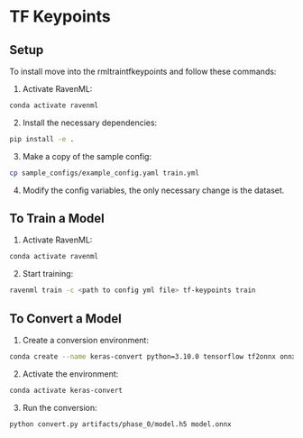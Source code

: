 # TF Keypoints

## Setup
To install move into the rmltraintfkeypoints and follow these commands:

1. Activate RavenML: 
```bash
conda activate ravenml
```

2. Install the necessary dependencies:
```bash
pip install -e .
```

3. Make a copy of the sample config:
```bash
cp sample_configs/example_config.yaml train.yml
```

4. Modify the config variables, the only necessary change is the dataset.

## To Train a Model

1. Activate RavenML: 
```bash
conda activate ravenml
```

2. Start training:
```bash
ravenml train -c <path to config yml file> tf-keypoints train
```

## To Convert a Model

1. Create a conversion environment:
```bash
conda create --name keras-convert python=3.10.0 tensorflow tf2onnx onnx
```

2. Activate the environment:
```bash
conda activate keras-convert
```

3. Run the conversion:
```bash
python convert.py artifacts/phase_0/model.h5 model.onnx
```
